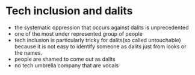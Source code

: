 # Tech inclusion and dalits

- the systematic oppression that occurs against dalits is unprecedented
- one of the most under represented group of people
- tech inclusion is particularly tricky for dalits(so called untouchable) because it is not easy to identify someone as dalits just from looks or the names.
- people are shamed to come out as dalits
- no tech umbrella company that are vocals
